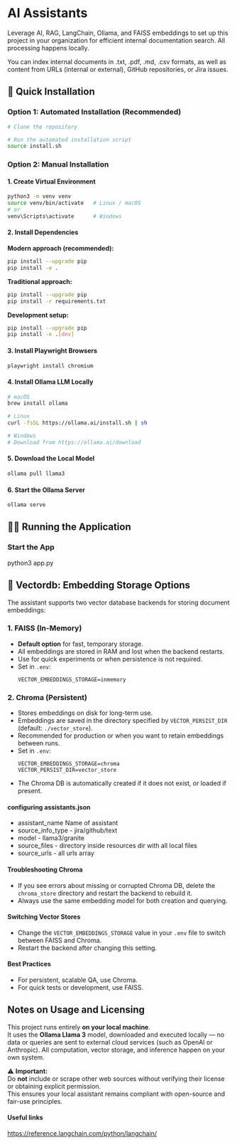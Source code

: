 # AI Assistants

Leverage AI, RAG, LangChain, Ollama, and FAISS embeddings to set up this project in your organization for efficient internal documentation search.
All processing happens locally.

You can index internal documents in .txt, .pdf, .md, .csv formats, as well as content from URLs (internal or external), GitHub repositories, or Jira issues.

## 🚀 Quick Installation

### Option 1: Automated Installation (Recommended)

```bash
# Clone the repository

# Run the automated installation script
source install.sh
```

### Option 2: Manual Installation
  
#### 1. Create Virtual Environment

```bash
python3 -m venv venv
source venv/bin/activate   # Linux / macOS
# or
venv\Scripts\activate      # Windows
```

#### 2. Install Dependencies

**Modern approach (recommended):**
```bash
pip install --upgrade pip
pip install -e .
```

**Traditional approach:**
```bash
pip install --upgrade pip
pip install -r requirements.txt
```

**Development setup:**
```bash
pip install --upgrade pip
pip install -e .[dev]
```

#### 3. Install Playwright Browsers

```bash
playwright install chromium
```

#### 4. Install Ollama LLM Locally

```bash
# macOS
brew install ollama

# Linux
curl -fsSL https://ollama.ai/install.sh | sh

# Windows
# Download from https://ollama.ai/download
```

#### 5. Download the Local Model

```bash
ollama pull llama3
```

#### 6. Start the Ollama Server

```bash
ollama serve
```

## 🏃‍♂️ Running the Application

### Start the App

python3 app.py

## 🧠 Vectordb: Embedding Storage Options

The assistant supports two vector database backends for storing document embeddings:

### 1. FAISS (In-Memory)
- **Default option** for fast, temporary storage.
- All embeddings are stored in RAM and lost when the backend restarts.
- Use for quick experiments or when persistence is not required.
- Set in `.env`:
  ```env
  VECTOR_EMBEDDINGS_STORAGE=inmemory
  ```

### 2. Chroma (Persistent)
- Stores embeddings on disk for long-term use.
- Embeddings are saved in the directory specified by `VECTOR_PERSIST_DIR` (default: `./vector_store`).
- Recommended for production or when you want to retain embeddings between runs.
- Set in `.env`:
  ```env
  VECTOR_EMBEDDINGS_STORAGE=chroma
  VECTOR_PERSIST_DIR=vector_store
  ```
- The Chroma DB is automatically created if it does not exist, or loaded if present.

#### configuring assistants.json
- assistant_name Name of assistant
- source_info_type - jira/github/text
- model - llama3/granite
- source_files - directory inside resources dir with all local files
- source_urls -  all urls array

#### Troubleshooting Chroma
- If you see errors about missing or corrupted Chroma DB, delete the `chroma_store` directory and restart the backend to rebuild it.
- Always use the same embedding model for both creation and querying.

#### Switching Vector Stores
- Change the `VECTOR_EMBEDDINGS_STORAGE` value in your `.env` file to switch between FAISS and Chroma.
- Restart the backend after changing this setting.

#### Best Practices
- For persistent, scalable QA, use Chroma.
- For quick tests or development, use FAISS.

## Notes on Usage and Licensing

This project runs entirely **on your local machine**.  
It uses the **Ollama Llama 3** model, downloaded and executed locally — no data or queries are sent to external cloud services (such as OpenAI or Anthropic). All computation, vector storage, and inference happen on your own system.

⚠️ **Important:**  
Do **not** include or scrape other web sources without verifying their license or obtaining explicit permission.  
This ensures your local assistant remains compliant with open-source and fair-use principles.

#### Useful links
https://reference.langchain.com/python/langchain/
